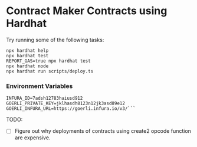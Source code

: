 # Contract Maker Contracts using Hardhat

Try running some of the following tasks:

```shell
npx hardhat help
npx hardhat test
REPORT_GAS=true npx hardhat test
npx hardhat node
npx hardhat run scripts/deploy.ts
```

### Environment Variables

````NETWORK=goerli
INFURA_ID=7adsh12783haiusd912
GOERLI_PRIVATE_KEY=jklhasdh8123n12jk3asd89e12
GOERLI_INFURA_URL=https://goerli.infura.io/v3/```
````
TODO: 
- [ ] Figure out why deployments of contracts using create2 opcode function are expensive.